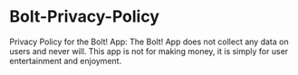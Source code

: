 # Bolt-Privacy-Policy
Privacy Policy for the Bolt! App: 
The Bolt! App does not collect any data on users and never will. This app is not for making money, it is simply for user entertainment and enjoyment.
